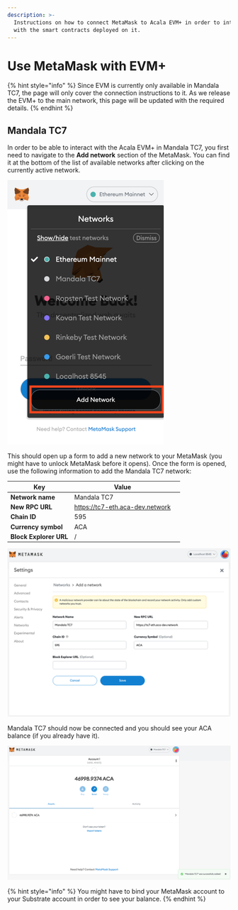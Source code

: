 ```yaml
---
description: >-
  Instructions on how to connect MetaMask to Acala EVM+ in order to interact
  with the smart contracts deployed on it.
---
```


# Use MetaMask with EVM+

{% hint style="info" %}
Since EVM is currently only available in Mandala TC7, the page will only cover the connection instructions to it. As we release the EVM+ to the main network, this page will be updated with the required details.
{% endhint %}

## Mandala TC7

In order to be able to interact with the Acala EVM+ in Mandala TC7, you first need to navigate to the **Add network** section of the MetaMask. You can find it at the bottom of the list of available networks after clicking on the currently active network.

![MetaMask => Currently active network => Add network](<../../../../../.gitbook/assets/Screenshot 2022-03-02 at 02.22.49.png>)

This should open up a form to add a new network to your MetaMask (you might have to unlock MetaMask before it opens). Once the form is opened, use the following information to add the Mandala TC7 network:

| Key                    | Value                           |   |
| ---------------------- | ------------------------------- | - |
| **Network name**       | Mandala TC7                     |   |
| **New RPC URL**        | https://tc7-eth.aca-dev.network |   |
| **Chain ID**           | 595                             |   |
| **Currency symbol**    | ACA                             |   |
| **Block Explorer URL** | /                               |   |

![Mandala TC7 connection details](<../../../../../.gitbook/assets/image (40).png>)

Mandala TC7 should now be connected and you should see your ACA balance (if you already have it).

![MetaMask connected to Mandala TC7](<../../../../../.gitbook/assets/image (43).png>)

{% hint style="info" %}
You might have to bind your MetaMask account to your Substrate account in order to see your balance.
{% endhint %}
